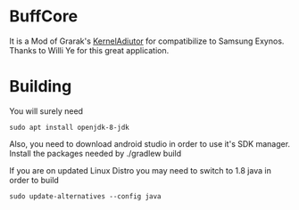 # BuffCore

It is a Mod of Grarak's [KernelAdiutor](https://github.com/Grarak/KernelAdiutor) for compatibilize to Samsung Exynos.
Thanks to Willi Ye for this great application.

# Building

You will surely need 

    sudo apt install openjdk-8-jdk

Also, you need to download android studio in order to use it's SDK manager. Install the packages needed by
./gradlew build

If you are on updated Linux Distro you may need to switch to 1.8 java in order to build

    sudo update-alternatives --config java
